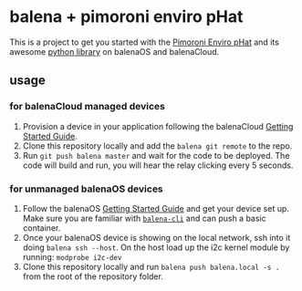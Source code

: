 # balena + pimoroni enviro pHat

This is a project to get you started with the [Pimoroni Enviro pHat][envirophat] and its awesome [python library][py-envirophat] on balenaOS and balenaCloud.

## usage

### for balenaCloud managed devices

1. Provision a device in your application following the balenaCloud [Getting Started Guide][balena-get-started].
2. Clone this repository locally and add the `balena git remote` to the repo.
3. Run `git push balena master` and wait for the code to be deployed. The code will build and run, you will hear the relay clicking every 5 seconds.

### for unmanaged balenaOS devices

1. Follow the balenaOS [Getting Started Guide][balenaos-get-started] and get your device set up. Make sure you are familiar with [`balena-cli`][balena-cli] and can push a basic container.
2. Once your balenaOS device is showing on the local network, ssh into it doing `balena ssh --host`. On the host load up the i2c kernel module by running: `modprobe i2c-dev`
3. Clone this repository locally and run `balena push balena.local -s .` from the root of the repository folder.

[envirophat]:https://shop.pimoroni.com/products/enviro-phat
[py-envirophat]:https://github.com/pimoroni/enviro-phat
[balena-get-started]:https://balena.io/docs/raspberrypi3/python/getting-started/
[balenaos-get-started]:https://www.balena.io/os/docs/raspberrypi3/getting-started/
[balena-cli]:https://github.com/balena-io/balena-cli
